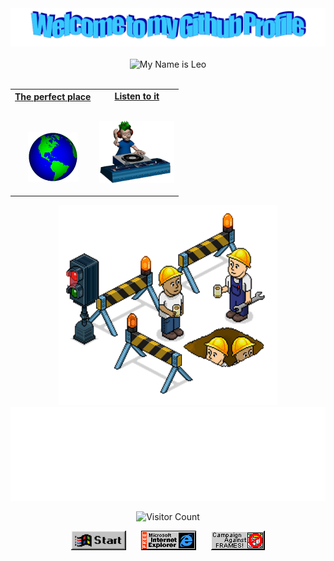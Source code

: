 <div align="center">
  <img src="https://github.com/LeozinLima/leozinlima/blob/main/images/welcome.png?raw=true" style="max-width: 100%;" alt="Welcome to my Github Profile" />
  <br />
  <br />
  <img height="50" alt="My Name is Leo" src="https://habbofont.net/font/disco/my+name+s+leo+lima.gif" />
  <br />
  <br />

</div>

<table width="100%" align="center">
<tr>
<td align="center">
<a href="https://www.travelandleisure.com/travel-tips/weather/shirakawa-go-japan-snowfall">
<strong>The perfect place</strong>
<br />
<br />
<br />

<p>

<img alt="Globe" height="80" src="images/globe.gif">
</a>
</p>

</td>


<td align="center">
<a href="https://www.youtube.com/watch?v=E8gmARGvPlI">
<strong>Listen to it</strong>
<br />
<br />


<p>
<img height="100" alt="Music" src="images/music.gif"> 
</a>
</p>

</td>
</tr>
</table>

<div align="center">
<a href="[align="center"]"><img  width="350" height="320" src="./images/workers.png"></a> 
</div>

<div align="center">

<img height="150" alt="Thanks for visiting me" width="100%" src="https://raw.githubusercontent.com/LeozinLima/leozinlima/main/images/marquee.svg" />
<br />

![Visitor Count](https://profile-counter.glitch.me/leozinlima/count.svg)


<img width="88px" height="31px" src="./images/icon.png" alt="Windows 95 Start" height="30" />
<span>&nbsp;&nbsp;&nbsp;&nbsp;</span>  
<img src="https://raw.githubusercontent.com/LeozinLima/leozinlima/main/images/ie_logo.gif" alt="Microsoft Internet Explorer" />
<span>&nbsp;&nbsp;&nbsp;&nbsp;</span>  
<img src="https://raw.githubusercontent.com/LeozinLima/leozinlima/main/images/noframes.gif" alt="Microsoft Internet Explorer" />

</div>
